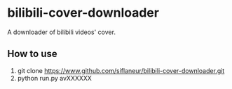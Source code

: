 # bilibili-cover-downloader

A downloader of bilibili videos' cover.



## How to use

1. git clone https://www.github.com/siflaneur/bilibili-cover-downloader.git
2. python run.py avXXXXXX


